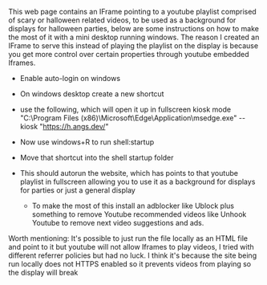 This web page contains an IFrame pointing to a youtube playlist comprised of scary or halloween related videos, to be used as a background for displays for halloween parties, below are some instructions on how to make the most of it with a mini desktop running windows. The reason I created an IFrame to serve this instead of playing the playlist on the display is because you get more control over certain properties through youtube embedded Iframes. 


- Enable auto-login on windows
- On windows desktop create a new shortcut
- use the following, which will open it up in fullscreen kiosk mode 
"C:\Program Files (x86)\Microsoft\Edge\Application\msedge.exe" --kiosk "https://h.angs.dev/"
- Now use windows+R to run shell:startup
- Move that shortcut into the shell startup folder

- This should autorun the website, which has points to that youtube playlist in fullscreen allowing you to use it as a background for displays for parties or just a general display
  - To make the most of this install an adblocker like Ublock plus something to remove Youtube recommended videos like Unhook Youtube to remove next video suggestions and ads.

Worth mentioning: It's possible to just run the file locally as an HTML file and point to it but youtube will not allow Iframes to play videos, I tried with different referrer policies but had no luck.
I think it's because the site being run locally does not HTTPS enabled so it prevents videos from playing so the display will break 
